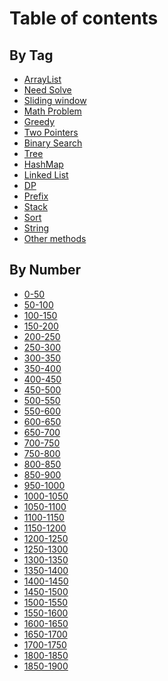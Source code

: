 # Table of contents

## By Tag

* [ArrayList](README.md)
* [Need Solve](<README (2).md>)
* [Sliding window](by-tag/sliding-window.md)
* [Math Problem](<README (2) (1).md>)
* [Greedy](<README (1).md>)
* [Two Pointers](by-tag/two-pointers.md)
* [Binary Search](by-tag/binary-search.md)
* [Tree](<README (1) (1).md>)
* [HashMap](by-tag/hashmap.md)
* [Linked List](by-tag/linked-list.md)
* [DP](<README (1) (1) (1).md>)
* [Prefix](by-tag/prefix.md)
* [Stack](by-tag/stack.md)
* [Sort](by-tag/sort.md)
* [String](by-tag/string.md)
* [Other methods](by-tag/other-methods.md)

## By Number

* [0-50](by-number/0-50.md)
* [50-100](by-number/50-100.md)
* [100-150](by-number/100-150.md)
* [150-200](by-number/150-200.md)
* [200-250](by-number/200-250.md)
* [250-300](by-number/250-300.md)
* [300-350](by-number/300-350.md)
* [350-400](by-number/page-3.md)
* [400-450](by-number/400-450.md)
* [450-500](by-number/450-500.md)
* [500-550](by-number/500-550.md)
* [550-600](by-number/550-600.md)
* [600-650](by-number/600-650.md)
* [650-700](by-number/650-700.md)
* [700-750](by-number/700-750.md)
* [750-800](by-number/750-800.md)
* [800-850](by-number/800-850.md)
* [850-900](by-number/850-900.md)
* [950-1000](by-number/950-1000.md)
* [1000-1050](by-number/1000-1050.md)
* [1050-1100](by-number/1050-1100.md)
* [1100-1150](by-number/1100-1150.md)
* [1150-1200](by-number/1150-1200.md)
* [1200-1250](by-number/1200-1250.md)
* [1250-1300](by-number/1250-1300.md)
* [1300-1350](by-number/1300-1350.md)
* [1350-1400](by-number/1350-1400.md)
* [1400-1450](by-number/1400-1450.md)
* [1450-1500](by-number/1450-1500.md)
* [1500-1550](by-number/1500-1550.md)
* [1550-1600](by-number/1550-1600.md)
* [1600-1650](by-number/1600-1650.md)
* [1650-1700](by-number/1650-1700.md)
* [1700-1750](by-number/1700-1750.md)
* [1800-1850](by-number/1800-1850.md)
* [1850-1900](by-number/1850-1900.md)
